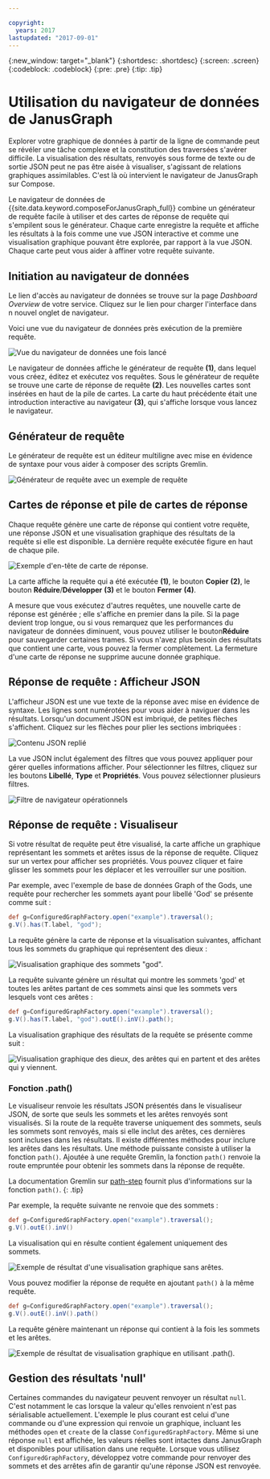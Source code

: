 ```yaml
---

copyright:
  years: 2017
lastupdated: "2017-09-01"
---
```


{:new_window: target="_blank"}
{:shortdesc: .shortdesc}
{:screen: .screen}
{:codeblock: .codeblock}
{:pre: .pre}
{:tip: .tip}

# Utilisation du navigateur de données de JanusGraph

Explorer votre graphique de données à partir de la ligne de commande peut se révéler une tâche complexe et la constitution des traversées s'avérer difficile. La visualisation des résultats, renvoyés sous forme de texte ou de sortie JSON peut ne pas être aisée à visualiser, s'agissant de relations graphiques assimilables. C'est là où intervient le navigateur de JanusGraph sur Compose.

Le navigateur de données de {{site.data.keyword.composeForJanusGraph_full}} combine un générateur de requête facile à utiliser et des cartes de réponse de requête qui s'empilent sous le générateur. Chaque carte enregistre la requête et affiche les résultats à la fois comme une vue JSON interactive et comme une visualisation graphique pouvant être explorée, par rapport à la vue JSON. Chaque carte peut vous aider à affiner votre requête suivante.

## Initiation au navigateur de données

Le lien d'accès au navigateur de données se trouve sur la page _Dashboard Overview_ de votre service. Cliquez sur le lien pour charger l'interface dans n nouvel onglet de navigateur.

Voici une vue du navigateur de données près exécution de la première requête.

![Vue du navigateur de données une fois lancé](./images/databrowser_taggedFullscreenbrowser.png "Vue du navigateur de données lorsqu'il lance l'affichage du générateur de requête, demande la sortie sous forme JSON et visuelle et un message d’accueild'un tutoriel.")


Le navigateur de données affiche le générateur de requête **(1)**, dans lequel vous créez, éditez et exécutez vos requêtes. Sous le générateur de requête se trouve une carte de réponse de requête **(2)**. Les nouvelles cartes sont insérées en haut de la pile de cartes. La carte du haut précédente était une introduction interactive au navigateur **(3)**, qui s'affiche lorsque vous lancez le navigateur.

## Générateur de requête

Le générateur de requête est un éditeur multiligne avec mise en évidence de syntaxe pour vous aider à composer des scripts Gremlin.

![Générateur de requête avec un exemple de requête](./images/databrowser_taggedquerybuilder.png "Générateur de requête avec un exemple de requête")

## Cartes de réponse et pile de cartes de réponse

Chaque requête génère une carte de réponse qui contient votre requête, une réponse JSON et une visualisation graphique des résultats de la requête si elle est disponible. La dernière requête exécutée figure en haut de chaque pile.

![Exemple d'en-tête de carte de réponse.](./images/databrowser_querybar.png)

La carte affiche la requête qui a été exécutée **(1)**, le bouton **Copier** **(2)**, le bouton **Réduire**/**Développer** **(3)** et le bouton **Fermer** **(4)**.

A mesure que vous exécutez d'autres requêtes, une nouvelle carte de réponse est générée ; elle s'affiche en premier dans la pile. Si la page devient trop longue, ou si vous remarquez que les performances du navigateur de données diminuent, vous pouvez utiliser le bouton**Réduire** pour sauvegarder certaines trames. Si vous n'avez plus besoin des résultats que contient une carte, vous pouvez la fermer complètement. La fermeture d'une carte de réponse ne supprime aucune donnée graphique.

## Réponse de requête : Afficheur JSON

L'afficheur JSON est une vue texte de la réponse avec mise en évidence de syntaxe. Les lignes sont numérotées pour vous aider à naviguer dans les résultats. Lorsqu'un document JSON est imbriqué, de petites flèches s'affichent. Cliquez sur les flèches pour plier les sections imbriquées :

![Contenu JSON replié](./images/databrowser_queryresponse.png)

La vue JSON inclut également des filtres que vous pouvez appliquer pour gérer quelles informations afficher. Pour sélectionner les filtres, cliquez sur les boutons **Libellé**, **Type** et **Propriétés**. Vous pouvez sélectionner plusieurs filtres.

![Filtre de navigateur opérationnels](./images/databrowser_filteractions.png)

## Réponse de requête : Visualiseur

Si votre résultat de requête peut être visualisé, la carte affiche un graphique représentant les sommets et arêtes issus de la réponse de requête. Cliquez sur un vertex pour afficher ses propriétés. Vous pouvez cliquer et faire glisser les sommets pour les déplacer et les verrouiller sur une position.

Par exemple, avec l'exemple de base de données Graph of the Gods, une requête pour rechercher les sommets ayant pour libellé 'God' se présente comme suit :

```groovy
def g=ConfiguredGraphFactory.open("example").traversal();
g.V().has(T.label, "god");
```

La requête génère la carte de réponse et la visualisation suivantes, affichant tous les sommets du graphique qui représentent des dieux :

![Visualisation graphique des sommets "god".](./images/databrowser_visualization.png)

La requête suivante génère un résultat qui montre les sommets 'god' et toutes les arêtes partant de ces sommets ainsi que les sommets vers lesquels vont ces arêtes :

```groovy
def g=ConfiguredGraphFactory.open("example").traversal();
g.V().has(T.label, "god").outE().inV().path();
```

La visualisation graphique des résultats de la requête se présente comme suit :

![Visualisation graphique des dieux, des arêtes qui en partent et des arêtes qui y viennent.](./images/databrowser_edgesvertices.png)

### Fonction .path()

Le visualiseur renvoie les résultats JSON présentés dans le visualiseur JSON, de sorte que seuls les sommets et les arêtes renvoyés sont visualisés. Si la route de la requête traverse uniquement des sommets, seuls les sommets sont renvoyés, mais si elle inclut des arêtes, ces dernières sont incluses dans les résultats. Il existe différentes méthodes pour inclure les arêtes dans les résultats. Une méthode puissante consiste à utiliser la fonction `path()`. Ajoutée à une requête Gremlin, la fonction `path()` renvoie la route empruntée pour obtenir les sommets dans la réponse de requête.

La documentation Gremlin sur [path-step](http://tinkerpop.apache.org/docs/current/reference/#path-step) fournit plus d'informations sur la fonction `path()`.
{: .tip}

Par exemple, la requête suivante ne renvoie que des sommets :

```groovy
def g=ConfiguredGraphFactory.open("example").traversal();
g.V().outE().inV()
```

La visualisation qui en résulte contient également uniquement des sommets.

![Exemple de résultat d'une visualisation graphique sans arêtes.](./images/databrowser_visualization2.png)

Vous pouvez modifier la réponse de requête en ajoutant `path()` à la même requête.

```groovy
def g=ConfiguredGraphFactory.open("example").traversal();
g.V().outE().inV().path()
```

La requête génère maintenant un réponse qui contient à la fois les sommets et les arêtes.

![Exemple de résultat de visualisation graphique en utilisant `.path()`.](./images/databrowser_visualization3.png)

## Gestion des résultats 'null'

Certaines commandes du navigateur peuvent renvoyer un résultat `null`. C'est notamment le cas lorsque la valeur qu'elles renvoient n'est pas sérialisable actuellement. L'exemple le plus courant est celui d'une commande ou d'une expression qui renvoie un graphique, incluant les méthodes `open` et `create` de la classe `ConfiguredGraphFactory`. Même si une réponse `null` est affichée, les valeurs réelles sont intactes dans JanusGraph et disponibles pour utilisation dans une requête. Lorsque vous utilisez `ConfiguredGraphFactory`, développez votre commande pour renvoyer des sommets et des arrêtes afin de garantir qu'une réponse JSON est renvoyée.
